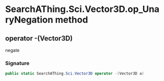 # SearchAThing.Sci.Vector3D.op_UnaryNegation method
## operator -(Vector3D)
negate

### Signature
```csharp
public static SearchAThing.Sci.Vector3D operator -(Vector3D a)
```
